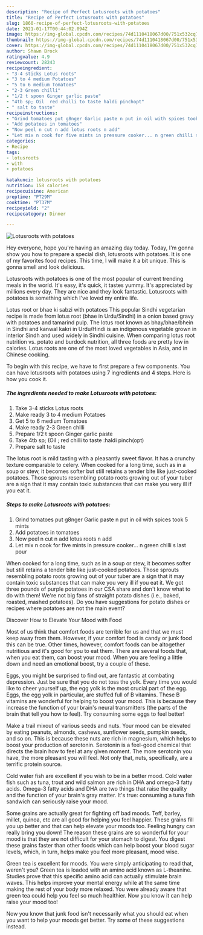 ```yaml
---
description: "Recipe of Perfect Lotusroots with potatoes"
title: "Recipe of Perfect Lotusroots with potatoes"
slug: 1860-recipe-of-perfect-lotusroots-with-potatoes
date: 2021-01-17T00:44:02.094Z
image: https://img-global.cpcdn.com/recipes/74d1110418067d00/751x532cq70/lotusroots-with-potatoes-recipe-main-photo.jpg
thumbnail: https://img-global.cpcdn.com/recipes/74d1110418067d00/751x532cq70/lotusroots-with-potatoes-recipe-main-photo.jpg
cover: https://img-global.cpcdn.com/recipes/74d1110418067d00/751x532cq70/lotusroots-with-potatoes-recipe-main-photo.jpg
author: Shawn Brock
ratingvalue: 4.9
reviewcount: 28243
recipeingredient:
- "3-4 sticks Lotus roots"
- "3 to 4 medium Potatoes"
- "5 to 6 medium Tomatoes"
- "2-3 Green chilli"
- "1/2 t spoon Ginger garlic paste"
- "4tb sp; Oil  red chilli to taste haldi pinchopt"
- " salt to taste"
recipeinstructions:
- "Grind tomatoes put g8nger Garlic paste n put in oil with spices took 5 mints"
- "Add potatoes in tomatoes"
- "Now peel n cut n add lotus roots n add"
- "Let mix n cook for five mints in pressure cooker... n green chilli s last pour"
categories:
- Recipe
tags:
- lotusroots
- with
- potatoes

katakunci: lotusroots with potatoes 
nutrition: 158 calories
recipecuisine: American
preptime: "PT29M"
cooktime: "PT37M"
recipeyield: "2"
recipecategory: Dinner

---
```



![Lotusroots with potatoes](https://img-global.cpcdn.com/recipes/74d1110418067d00/751x532cq70/lotusroots-with-potatoes-recipe-main-photo.jpg)

Hey everyone, hope you're having an amazing day today. Today, I'm gonna show you how to prepare a special dish, lotusroots with potatoes. It is one of my favorites food recipes. This time, I will make it a bit unique. This is gonna smell and look delicious.

Lotusroots with potatoes is one of the most popular of current trending meals in the world. It's easy, it's quick, it tastes yummy. It's appreciated by millions every day. They are nice and they look fantastic. Lotusroots with potatoes is something which I've loved my entire life.

Lotus root or bhae ki sabzi with potatoes This popular Sindhi vegetarian recipe is made from lotus root (bhae in Urdu/Sindhi) in a onion based gravy with potatoes and tamarind pulp. The lotus root known as bhay/bhae/bhein in Sindhi and kanwal kakri in Urdu/Hindi is an indigenous vegetable grown in interior Sindh and used widely in Sindhi cuisine. When comparing lotus root nutrition vs. potato and burdock nutrition, all three foods are pretty low in calories. Lotus roots are one of the most loved vegetables in Asia, and in Chinese cooking.


To begin with this recipe, we have to first prepare a few components. You can have lotusroots with potatoes using 7 ingredients and 4 steps. Here is how you cook it.

<!--inarticleads1-->

##### The ingredients needed to make Lotusroots with potatoes:

1. Take 3-4 sticks Lotus roots
1. Make ready 3 to 4 medium Potatoes
1. Get 5 to 6 medium Tomatoes
1. Make ready 2-3 Green chilli
1. Prepare 1/2 t spoon Ginger garlic paste
1. Take 4tb sp; (Oil ; red chilli to taste :haldi pinch(opt)
1. Prepare  salt to taste


The lotus root is mild tasting with a pleasantly sweet flavor. It has a crunchy texture comparable to celery. When cooked for a long time, such as in a soup or stew, it becomes softer but still retains a tender bite like just-cooked potatoes. Those sprouts resembling potato roots growing out of your tuber are a sign that it may contain toxic substances that can make you very ill if you eat it. 

<!--inarticleads2-->

##### Steps to make Lotusroots with potatoes:

1. Grind tomatoes put g8nger Garlic paste n put in oil with spices took 5 mints
1. Add potatoes in tomatoes
1. Now peel n cut n add lotus roots n add
1. Let mix n cook for five mints in pressure cooker... n green chilli s last pour


When cooked for a long time, such as in a soup or stew, it becomes softer but still retains a tender bite like just-cooked potatoes. Those sprouts resembling potato roots growing out of your tuber are a sign that it may contain toxic substances that can make you very ill if you eat it. We got three pounds of purple potatoes in our CSA share and don&#39;t know what to do with them! We&#39;re not big fans of straight potato dishes (i.e., baked, roasted, mashed potatoes). Do you have suggestions for potato dishes or recipes where potatoes are not the main event? 

Discover How to Elevate Your Mood with Food


Most of us think that comfort foods are terrible for us and that we must keep away from them. However, if your comfort food is candy or junk food this can be true. Other times, however, comfort foods can be altogether nutritious and it's good for you to eat them. There are several foods that, when you eat them, can boost your mood. When you are feeling a little down and need an emotional boost, try a couple of these.

Eggs, you might be surprised to find out, are fantastic at combating depression. Just be sure that you do not toss the yolk. Every time you would like to cheer yourself up, the egg yolk is the most crucial part of the egg. Eggs, the egg yolk in particular, are stuffed full of B vitamins. These B vitamins are wonderful for helping to boost your mood. This is because they increase the function of your brain's neural transmitters (the parts of the brain that tell you how to feel). Try consuming some eggs to feel better!

Make a trail mixout of various seeds and nuts. Your mood can be elevated by eating peanuts, almonds, cashews, sunflower seeds, pumpkin seeds, and so on. This is because these nuts are rich in magnesium, which helps to boost your production of serotonin. Serotonin is a feel-good chemical that directs the brain how to feel at any given moment. The more serotonin you have, the more pleasant you will feel. Not only that, nuts, specifically, are a terrific protein source.

Cold water fish are excellent if you wish to be in a better mood. Cold water fish such as tuna, trout and wild salmon are rich in DHA and omega-3 fatty acids. Omega-3 fatty acids and DHA are two things that raise the quality and the function of your brain's gray matter. It's true: consuming a tuna fish sandwich can seriously raise your mood. 

Some grains are actually great for fighting off bad moods. Teff, barley, millet, quinoa, etc are all good for helping you feel happier. These grains fill you up better and that can help elevate your moods too. Feeling hungry can really bring you down! The reason these grains are so wonderful for your mood is that they are not difficult for your stomach to digest. You digest these grains faster than other foods which can help boost your blood sugar levels, which, in turn, helps make you feel more pleasant, mood wise.

Green tea is excellent for moods. You were simply anticipating to read that, weren't you? Green tea is loaded with an amino acid known as L-theanine. Studies prove that this specific amino acid can actually stimulate brain waves. This helps improve your mental energy while at the same time making the rest of your body more relaxed. You were already aware that green tea could help you feel so much healthier. Now you know it can help raise your mood too!

Now you know that junk food isn't necessarily what you should eat when you want to help your moods get better. Try  some  of  these  suggestions  instead.

